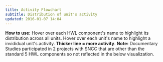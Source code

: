 ```yaml
---
title: Activity Flowchart
subtitle: Distribution of unit's activity
updated: 2016-01-07 14:04
---
```


**How to use:** Hover over each HWL component's name to highlight its distribution across all units. Hover over each unit's name to highlight a invididual unit's activity. **Thicker line = more activity**.
**Note:** Documentary Studies participated in 2 projects with SNCC that are other than the standard 5 HWL components so not reflected in the below visualization. 
<br />
<script src="{{ "/js/d3_alluvial.js"| prepend: site.baseurl }}"></script>
<div id="chart"></div>
